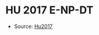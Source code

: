 <a name="material" />

# HU 2017 E-NP-DT
<script type="application/ld+json">
  {
    "@context": "https://schema.org/",
    "@type": "ChemicalSubstance",
    "http://purl.org/dc/terms/conformsTo":
      {
        "@type": "CreativeWork",
        "@id": "https://bioschemas.org/profiles/ChemicalSubstance/0.4-RELEASE/"
      },
    "@id": "https://egonw.github.io/nanowiki/nanowiki475.html#material",
    "name": "HU 2017 E-NP-DT",
    "sameAs": "http://127.0.0.1/mediawiki/index.php/Special:URIResolver/HU_2017_E-2DNP-2DDT"
  }
</script>


* Source: [Hu2017](http://127.0.0.1/mediawiki/index.php/Special:URIResolver/Hu2017)
